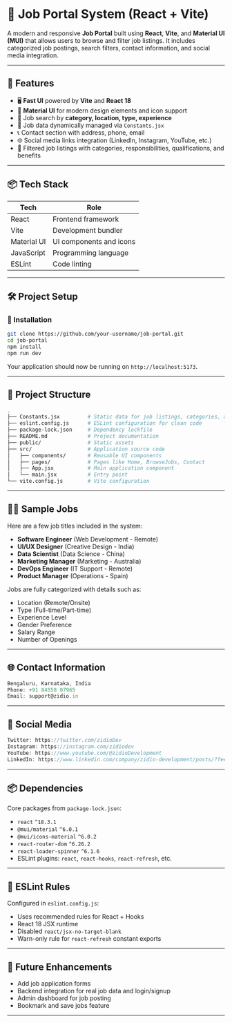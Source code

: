 # 💼 Job Portal System (React + Vite)

A modern and responsive **Job Portal** built using **React**, **Vite**, and **Material UI (MUI)** that allows users to browse and filter job listings. It includes categorized job postings, search filters, contact information, and social media integration.

---

## 🚀 Features

* 🖥️ **Fast UI** powered by **Vite** and **React 18**
* 🎨 **Material UI** for modern design elements and icon support
* 🔎 Job search by **category, location, type, experience**
* 📂 Job data dynamically managed via `Constants.jsx`
* 📞 Contact section with address, phone, email
* 🌐 Social media links integration (LinkedIn, Instagram, YouTube, etc.)
* 📑 Filtered job listings with categories, responsibilities, qualifications, and benefits

---

## 📦 Tech Stack

| Tech        | Role                    |
| ----------- | ----------------------- |
| React       | Frontend framework      |
| Vite        | Development bundler     |
| Material UI | UI components and icons |
| JavaScript  | Programming language    |
| ESLint      | Code linting            |

---

## 🛠️ Project Setup

### 🔧 Installation

```bash
git clone https://github.com/your-username/job-portal.git
cd job-portal
npm install
npm run dev
```

Your application should now be running on `http://localhost:5173`.

---

## 📁 Project Structure

```bash
.
├── Constants.jsx         # Static data for job listings, categories, and UI icons
├── eslint.config.js      # ESLint configuration for clean code
├── package-lock.json     # Dependency lockfile
├── README.md             # Project documentation
├── public/               # Static assets
├── src/                  # Application source code
│   ├── components/       # Reusable UI components
│   ├── pages/            # Pages like Home, BrowseJobs, Contact
│   ├── App.jsx           # Main application component
│   └── main.jsx          # Entry point
└── vite.config.js        # Vite configuration
```

---

## 🧑‍💼 Sample Jobs

Here are a few job titles included in the system:

* **Software Engineer** (Web Development - Remote)
* **UI/UX Designer** (Creative Design - India)
* **Data Scientist** (Data Science - China)
* **Marketing Manager** (Marketing - Australia)
* **DevOps Engineer** (IT Support - Remote)
* **Product Manager** (Operations - Spain)

Jobs are fully categorized with details such as:

* Location (Remote/Onsite)
* Type (Full-time/Part-time)
* Experience Level
* Gender Preference
* Salary Range
* Number of Openings

---

## 🌐 Contact Information

```js
Bengaluru, Karnataka, India
Phone: +91 84558 07965
Email: support@zidio.in
```

---

## 🔗 Social Media

```js
Twitter: https://twitter.com/zidioDev
Instagram: https://instagram.com/zidiodev
YouTube: https://www.youtube.com/@zidioDevelopment
LinkedIn: https://www.linkedin.com/company/zidio-development/posts/?feedView=all
```

---

## 📦 Dependencies

Core packages from `package-lock.json`:

* `react` `^18.3.1`
* `@mui/material` `^6.0.1`
* `@mui/icons-material` `^6.0.2`
* `react-router-dom` `^6.26.2`
* `react-loader-spinner` `^6.1.6`
* ESLint plugins: `react`, `react-hooks`, `react-refresh`, etc.

---

## 🧹 ESLint Rules

Configured in `eslint.config.js`:

* Uses recommended rules for React + Hooks
* React 18 JSX runtime
* Disabled `react/jsx-no-target-blank`
* Warn-only rule for `react-refresh` constant exports

---

## 📌 Future Enhancements

* Add job application forms
* Backend integration for real job data and login/signup
* Admin dashboard for job posting
* Bookmark and save jobs feature

---
